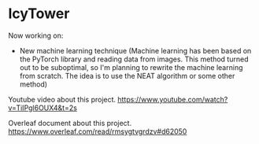 # IcyTower
Now working on:
- New machine learning technique (Machine learning has been based on the PyTorch library and reading data from images. This method turned out to be suboptimal, so I'm planning to rewrite the machine learning from scratch. The idea is to use the NEAT algorithm or some other method)

Youtube video about this project.
https://www.youtube.com/watch?v=TiIPgl6OUX4&t=2s

Overleaf document about this project.
https://www.overleaf.com/read/rmsygtvgrdzv#d62050

